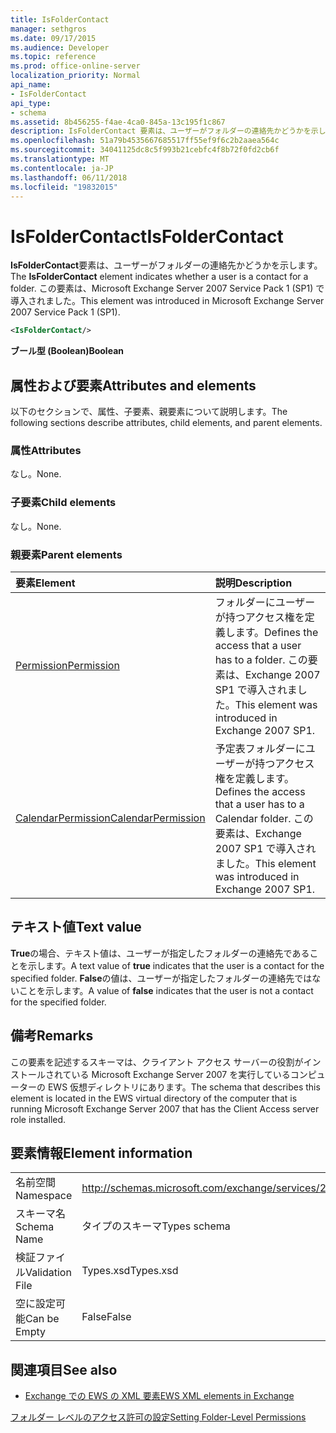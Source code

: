 ```yaml
---
title: IsFolderContact
manager: sethgros
ms.date: 09/17/2015
ms.audience: Developer
ms.topic: reference
ms.prod: office-online-server
localization_priority: Normal
api_name:
- IsFolderContact
api_type:
- schema
ms.assetid: 8b456255-f4ae-4ca0-845a-13c195f1c867
description: IsFolderContact 要素は、ユーザーがフォルダーの連絡先かどうかを示します。 この要素は、Microsoft Exchange Server 2007 Service Pack 1 (SP1) で導入されました。
ms.openlocfilehash: 51a79b4535667685517ff55ef9f6c2b2aaea564c
ms.sourcegitcommit: 34041125dc8c5f993b21cebfc4f8b72f0fd2cb6f
ms.translationtype: MT
ms.contentlocale: ja-JP
ms.lasthandoff: 06/11/2018
ms.locfileid: "19832015"
---
```

# <a name="isfoldercontact"></a><span data-ttu-id="bf447-104">IsFolderContact</span><span class="sxs-lookup"><span data-stu-id="bf447-104">IsFolderContact</span></span>

<span data-ttu-id="bf447-105">**IsFolderContact**要素は、ユーザーがフォルダーの連絡先かどうかを示します。</span><span class="sxs-lookup"><span data-stu-id="bf447-105">The **IsFolderContact** element indicates whether a user is a contact for a folder.</span></span> <span data-ttu-id="bf447-106">この要素は、Microsoft Exchange Server 2007 Service Pack 1 (SP1) で導入されました。</span><span class="sxs-lookup"><span data-stu-id="bf447-106">This element was introduced in Microsoft Exchange Server 2007 Service Pack 1 (SP1).</span></span> 
  
```xml
<IsFolderContact/>
```

 <span data-ttu-id="bf447-107">**ブール型 (Boolean)**</span><span class="sxs-lookup"><span data-stu-id="bf447-107">**Boolean**</span></span>
## <a name="attributes-and-elements"></a><span data-ttu-id="bf447-108">属性および要素</span><span class="sxs-lookup"><span data-stu-id="bf447-108">Attributes and elements</span></span>

<span data-ttu-id="bf447-109">以下のセクションで、属性、子要素、親要素について説明します。</span><span class="sxs-lookup"><span data-stu-id="bf447-109">The following sections describe attributes, child elements, and parent elements.</span></span>
  
### <a name="attributes"></a><span data-ttu-id="bf447-110">属性</span><span class="sxs-lookup"><span data-stu-id="bf447-110">Attributes</span></span>

<span data-ttu-id="bf447-111">なし。</span><span class="sxs-lookup"><span data-stu-id="bf447-111">None.</span></span>
  
### <a name="child-elements"></a><span data-ttu-id="bf447-112">子要素</span><span class="sxs-lookup"><span data-stu-id="bf447-112">Child elements</span></span>

<span data-ttu-id="bf447-113">なし。</span><span class="sxs-lookup"><span data-stu-id="bf447-113">None.</span></span>
  
### <a name="parent-elements"></a><span data-ttu-id="bf447-114">親要素</span><span class="sxs-lookup"><span data-stu-id="bf447-114">Parent elements</span></span>

|<span data-ttu-id="bf447-115">**要素**</span><span class="sxs-lookup"><span data-stu-id="bf447-115">**Element**</span></span>|<span data-ttu-id="bf447-116">**説明**</span><span class="sxs-lookup"><span data-stu-id="bf447-116">**Description**</span></span>|
|:-----|:-----|
|[<span data-ttu-id="bf447-117">Permission</span><span class="sxs-lookup"><span data-stu-id="bf447-117">Permission</span></span>](permission.md) <br/> |<span data-ttu-id="bf447-118">フォルダーにユーザーが持つアクセス権を定義します。</span><span class="sxs-lookup"><span data-stu-id="bf447-118">Defines the access that a user has to a folder.</span></span> <span data-ttu-id="bf447-119">この要素は、Exchange 2007 SP1 で導入されました。</span><span class="sxs-lookup"><span data-stu-id="bf447-119">This element was introduced in Exchange 2007 SP1.</span></span>  <br/> |
|[<span data-ttu-id="bf447-120">CalendarPermission</span><span class="sxs-lookup"><span data-stu-id="bf447-120">CalendarPermission</span></span>](calendarpermission.md) <br/> |<span data-ttu-id="bf447-121">予定表フォルダーにユーザーが持つアクセス権を定義します。</span><span class="sxs-lookup"><span data-stu-id="bf447-121">Defines the access that a user has to a Calendar folder.</span></span> <span data-ttu-id="bf447-122">この要素は、Exchange 2007 SP1 で導入されました。</span><span class="sxs-lookup"><span data-stu-id="bf447-122">This element was introduced in Exchange 2007 SP1.</span></span>  <br/> |
   
## <a name="text-value"></a><span data-ttu-id="bf447-123">テキスト値</span><span class="sxs-lookup"><span data-stu-id="bf447-123">Text value</span></span>

<span data-ttu-id="bf447-124">**True**の場合、テキスト値は、ユーザーが指定したフォルダーの連絡先であることを示します。</span><span class="sxs-lookup"><span data-stu-id="bf447-124">A text value of **true** indicates that the user is a contact for the specified folder.</span></span> <span data-ttu-id="bf447-125">**False**の値は、ユーザーが指定したフォルダーの連絡先ではないことを示します。</span><span class="sxs-lookup"><span data-stu-id="bf447-125">A value of **false** indicates that the user is not a contact for the specified folder.</span></span> 
  
## <a name="remarks"></a><span data-ttu-id="bf447-126">備考</span><span class="sxs-lookup"><span data-stu-id="bf447-126">Remarks</span></span>

<span data-ttu-id="bf447-127">この要素を記述するスキーマは、クライアント アクセス サーバーの役割がインストールされている Microsoft Exchange Server 2007 を実行しているコンピューターの EWS 仮想ディレクトリにあります。</span><span class="sxs-lookup"><span data-stu-id="bf447-127">The schema that describes this element is located in the EWS virtual directory of the computer that is running Microsoft Exchange Server 2007 that has the Client Access server role installed.</span></span>
  
## <a name="element-information"></a><span data-ttu-id="bf447-128">要素情報</span><span class="sxs-lookup"><span data-stu-id="bf447-128">Element information</span></span>

|||
|:-----|:-----|
|<span data-ttu-id="bf447-129">名前空間</span><span class="sxs-lookup"><span data-stu-id="bf447-129">Namespace</span></span>  <br/> |http://schemas.microsoft.com/exchange/services/2006/types  <br/> |
|<span data-ttu-id="bf447-130">スキーマ名</span><span class="sxs-lookup"><span data-stu-id="bf447-130">Schema Name</span></span>  <br/> |<span data-ttu-id="bf447-131">タイプのスキーマ</span><span class="sxs-lookup"><span data-stu-id="bf447-131">Types schema</span></span>  <br/> |
|<span data-ttu-id="bf447-132">検証ファイル</span><span class="sxs-lookup"><span data-stu-id="bf447-132">Validation File</span></span>  <br/> |<span data-ttu-id="bf447-133">Types.xsd</span><span class="sxs-lookup"><span data-stu-id="bf447-133">Types.xsd</span></span>  <br/> |
|<span data-ttu-id="bf447-134">空に設定可能</span><span class="sxs-lookup"><span data-stu-id="bf447-134">Can be Empty</span></span>  <br/> |<span data-ttu-id="bf447-135">False</span><span class="sxs-lookup"><span data-stu-id="bf447-135">False</span></span>  <br/> |
   
## <a name="see-also"></a><span data-ttu-id="bf447-136">関連項目</span><span class="sxs-lookup"><span data-stu-id="bf447-136">See also</span></span>



- [<span data-ttu-id="bf447-137">Exchange での EWS の XML 要素</span><span class="sxs-lookup"><span data-stu-id="bf447-137">EWS XML elements in Exchange</span></span>](ews-xml-elements-in-exchange.md)


[<span data-ttu-id="bf447-138">フォルダー レベルのアクセス許可の設定</span><span class="sxs-lookup"><span data-stu-id="bf447-138">Setting Folder-Level Permissions</span></span>](http://msdn.microsoft.com/library/c7530e86-5112-401c-b10a-9c054ae59f07%28Office.15%29.aspx)

